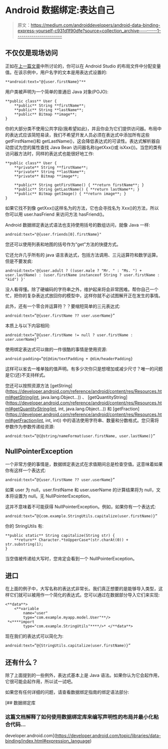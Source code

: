 # Android 数据绑定:表达自己

> 原文：<https://medium.com/androiddevelopers/android-data-binding-express-yourself-c931d1f90dfe?source=collection_archive---------1----------------------->

## 不仅仅是现场访问

正如在[上一篇文章](/google-developers/android-data-binding-adding-some-variability-1fe001b3abcc#.o3qd00bpq)中所讨论的，你可以在 Android Studio 的布局文件中分配变量值。在该示例中，用户名字的文本是用表达式设置的:

```
**android:text="@{user.firstName}"**
```

用户类被声明为一个简单的普通旧 Java 对象(POJO):

```
**public class** User {
    **public** String **firstName**;
    **public** String **lastName**;
    **public** Bitmap **image**;
}
```

你的大部分类不使用公共字段(我希望如此)，并且你会为它们提供访问器。布局中的表达式应该简短易读，我们不希望开发人员必须在表达式中添加所有这些 getFirstName()和 getLastName()，这会降低表达式的可读性。表达式解析器自动尝试为您的属性查找 Java Bean 访问器名称(getXxx()或 isXxx())。当您的类有访问器方法时，同样的表达式也能很好地工作:

```
**public class** User {
    **private** String **firstName**;
    **private** String **lastName**;
    **private** Bitmap **image**;

    **public** String getFirstName() { **return firstName**; }
    **public** String getLastName() { **return lastName**; }
    **public** Bitmap getImage() { **return image**; }
}
```

如果它找不到像 getXxx()这样名为的方法，它也会寻找名为 Xxx()的方法，所以你可以用 user.hasFriend 来访问方法 hasFriend()。

Android 数据绑定表达式语法也支持使用括号的数组访问，就像 Java 一样:

```
android:text="@{user.friends[0].firstName}"
```

您还可以使用列表和地图的括号作为“get”方法的快捷方式。

它还允许几乎所有的 java 语言表达式，包括方法调用、三元运算符和数学运算。但是不要发疯:

```
android:text='@{user.adult ? ((user.male ? "Mr. " : "Ms. ") + user.lastName) : (user.firstName instanceof String ? user.firstName : "kid") }'
```

没人看得懂。除了硬编码的字符串之外，维护起来将会非常困难。帮你自己一个忙，把你的复杂表达式放回你的模型中，这样你就不必试图解开正在发生的事情。

此外，还有一个零合并运算符？？要缩短简单的三元表达式:

```
android:text=”@{user.firstName ?? user.userName}”
```

本质上与以下内容相同:

```
android:text=”@{user.firstName != null ? user.firstName : user.userName}”
```

使用绑定表达式可以做的一件很酷的事情是使用资源:

```
android:padding=”@{@dim/textPadding + @dim/headerPadding}
```

这样可以省去一堆单独的值声明。有多少次你只是想增加或减少尺寸？唯一的问题是它(还)不支持样式。

您还可以按照资源方法 [getString](https://developer.android.com/reference/android/content/res/Resources.html#getString(int, java.lang.Object...)) 、 [getQuantityString](https://developer.android.com/reference/android/content/res/Resources.html#getQuantityString(int, int, java.lang.Object...)) 和 [getFraction](https://developer.android.com/reference/android/content/res/Resources.html#getFraction(int, int, int)) 中的语法使用字符串、数量和分数格式。您只需将参数作为参数传递给资源:

```
android:text=”@{@string/nameFormat(user.firstName, user.lastName)}”
```

## NullPointerException

一个非常方便的事情是，数据绑定表达式在求值期间总是检查空值。这意味着如果你有这样一个表达式:

```
android:text=”@{user.firstName ?? user.userName}”
```

如果 user 为 null，user.firstName 和 user.userName 的计算结果将为 null，文本将设置为 null。无 NullPointerException。

这并不意味着不可能获得 NullPointerException。例如，如果你有一个表达式:

```
android:text=”@{com.example.StringUtils.capitalize(user.firstName)}”
```

你的 StringUtils 有:

```
**public static** String capitalize(String str) {
    **return** Character.*toUpperCase*(str.charAt(0)) + str.substring(1);
}
```

当空值被传递给大写时，您肯定会看到一个 NullPointerException。

## 进口

在上面的例子中，大写名称的表达式非常长。我们真正想要的是能够导入类型，这样它们就可以被用作一个简化的表达式。您可以通过在数据部分导入它们来实现:

```
<**data**>
    <**variable
        name="user"
        type="com.example.myapp.model.User"**/>
 *<****import
        type="com.example.StringUtils"****/>* </**data**>
```

现在我们的表达式可以简化为:

```
android:text=”@{StringUtils.capitalize(user.firstName)}”
```

## 还有什么？

除了上面提到的一些例外，表达式基本上是 Java 语法。如果你认为它会起作用，它很可能会起作用，所以试一试吧。

如果您有任何详细的问题，请查看数据绑定指南的绑定语法部分:

 [## 数据绑定库

### 这篇文档解释了如何使用数据绑定库来编写声明性的布局并最小化粘合代码…

developer.android.com](https://developer.android.com/topic/libraries/data-binding/index.html#expression_language)